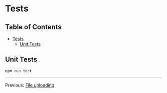 # Tests

## Table of Contents <!-- omit in toc -->

- [Tests](#tests)
  - [Unit Tests](#unit-tests)

## Unit Tests

```bash
npm run test
```

---

Previous: [File uploading](file-uploading.md)
